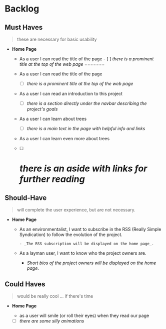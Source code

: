 # Backlog

## Must Haves

> these are necessary for basic usability

- **Home Page**

  - As a user I can read the title of the page - [ ] _there is a prominent title
    at the top of the web page_ =======

  - As a user I can read the title of the page

    - [ ] _there is a prominent title at the top of the web page_

  - As a user I can read an introduction to this project
    - [ ] _there is a section directly under the navbar describing the project's
          goals_
  - As a user I can learn about trees
    - [ ] _there is a main text in the page with helpful info and links_
  - As a user I can learn even more about trees
  - [ ] # _there is an aside with links for further reading_

## Should-Have

> will complete the user experience, but are not necessary.

- **Home Page**

  - As an environmentalist, I want to subscribe in the RSS (Really Simple
    Syndication) to follow the evolution of the project.

        - _The RSS subscription will be displayed on the home page_.

  - As a layman user, I want to know who the project owners are.

    - _Short bios of the project owners will be displayed on the home page_.

## Could Haves

> would be really cool ... if there's time

- **Home Page**

  - as a user will smile (or roll their eyes) when they read our page
  - [ ] _there are some silly animations_

